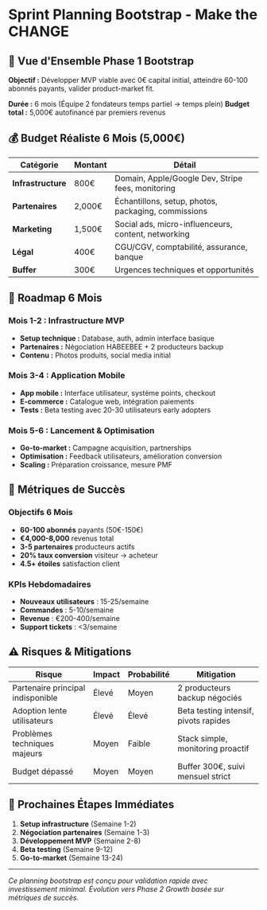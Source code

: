 # Sprint Planning Bootstrap - Make the CHANGE

## 🎯 Vue d'Ensemble Phase 1 Bootstrap

**Objectif :** Développer MVP viable avec 0€ capital initial, atteindre 60-100 abonnés payants, valider product-market fit.

**Durée :** 6 mois (Équipe 2 fondateurs temps partiel → temps plein)
**Budget total :** 5,000€ autofinancé par premiers revenus

## 💰 Budget Réaliste 6 Mois (5,000€)

| Catégorie | Montant | Détail |
|-----------|---------|--------|
| **Infrastructure** | 800€ | Domain, Apple/Google Dev, Stripe fees, monitoring |
| **Partenaires** | 2,000€ | Échantillons, setup, photos, packaging, commissions |
| **Marketing** | 1,500€ | Social ads, micro-influenceurs, content, networking |
| **Légal** | 400€ | CGU/CGV, comptabilité, assurance, banque |
| **Buffer** | 300€ | Urgences techniques et opportunités |

## 📅 Roadmap 6 Mois

### **Mois 1-2 : Infrastructure MVP**
- **Setup technique :** Database, auth, admin interface basique
- **Partenaires :** Négociation HABEEBEE + 2 producteurs backup
- **Contenu :** Photos produits, social media initial

### **Mois 3-4 : Application Mobile**
- **App mobile :** Interface utilisateur, système points, checkout
- **E-commerce :** Catalogue web, intégration paiements
- **Tests :** Beta testing avec 20-30 utilisateurs early adopters

### **Mois 5-6 : Lancement & Optimisation**
- **Go-to-market :** Campagne acquisition, partnerships
- **Optimisation :** Feedback utilisateurs, amélioration conversion
- **Scaling :** Préparation croissance, mesure PMF

## 🎯 Métriques de Succès

### **Objectifs 6 Mois**
- **60-100 abonnés** payants (50€-150€)
- **€4,000-8,000** revenus total
- **3-5 partenaires** producteurs actifs
- **20% taux conversion** visiteur → acheteur
- **4.5+ étoiles** satisfaction client

### **KPIs Hebdomadaires**
- **Nouveaux utilisateurs** : 15-25/semaine
- **Commandes** : 5-10/semaine 
- **Revenue** : €200-400/semaine
- **Support tickets** : <3/semaine

## ⚠️ Risques & Mitigations

| Risque | Impact | Probabilité | Mitigation |
|--------|---------|-------------|------------|
| Partenaire principal indisponible | Élevé | Moyen | 2 producteurs backup négociés |
| Adoption lente utilisateurs | Élevé | Élevé | Beta testing intensif, pivots rapides |
| Problèmes techniques majeurs | Moyen | Faible | Stack simple, monitoring proactif |
| Budget dépassé | Moyen | Moyen | Buffer 300€, suivi mensuel strict |

## 🚀 Prochaines Étapes Immédiates

1. **Setup infrastructure** (Semaine 1-2)
2. **Négociation partenaires** (Semaine 1-3)
3. **Développement MVP** (Semaine 2-8)
4. **Beta testing** (Semaine 9-12)
5. **Go-to-market** (Semaine 13-24)

---

*Ce planning bootstrap est conçu pour validation rapide avec investissement minimal. Évolution vers Phase 2 Growth basée sur métriques de succès.*